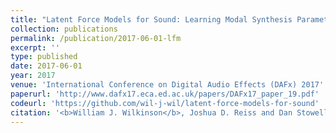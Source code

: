 ```yaml
---
title: "Latent Force Models for Sound: Learning Modal Synthesis Parameters and Excitation Functions from Audio Recordings"
collection: publications
permalink: /publication/2017-06-01-lfm
excerpt: ''
type: published
date: 2017-06-01
year: 2017
venue: 'International Conference on Digital Audio Effects (DAFx) 2017'
paperurl: 'http://www.dafx17.eca.ed.ac.uk/papers/DAFx17_paper_19.pdf'
codeurl: 'https://github.com/wil-j-wil/latent-force-models-for-sound'
citation: '<b>William J. Wilkinson</b>, Joshua D. Reiss and Dan Stowell, <i>Latent Force Models for Sound: Learning Modal Synthesis Parameters and Excitation Functions from Audio Recordings</i>, in International Conference on Digital Audio Effects <b>(DAFx) 2017</b>.'
---
```

